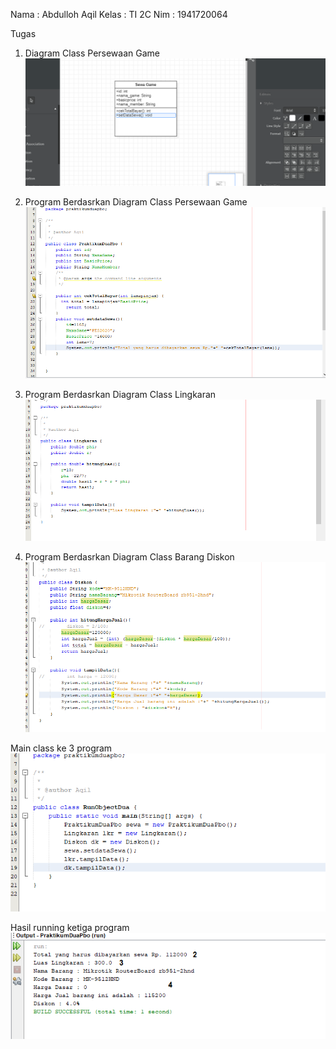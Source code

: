 Nama : Abdulloh Aqil
Kelas : TI 2C
Nim : 1941720064

Tugas

1. Diagram Class Persewaan Game
![image text]( https://github.com/aqilspc/PBO-2C-1941720064/blob/master/Pertemuan%202/images/satu.PNG)

2. Program Berdasrkan Diagram Class Persewaan Game
![image text]( https://github.com/aqilspc/PBO-2C-1941720064/blob/master/Pertemuan%202/images/dua.PNG)

3. Program Berdasrkan Diagram Class Lingkaran
![image text]( https://github.com/aqilspc/PBO-2C-1941720064/blob/master/Pertemuan%202/images/tiga.PNG)

4. Program Berdasrkan Diagram Class Barang Diskon
![image text]( https://github.com/aqilspc/PBO-2C-1941720064/blob/master/Pertemuan%202/images/empat.PNG)

Main class ke 3 program
![image text]( https://github.com/aqilspc/PBO-2C-1941720064/blob/master/Pertemuan%202/images/lima.PNG)

Hasil running ketiga program
![image text]( https://github.com/aqilspc/PBO-2C-1941720064/blob/master/Pertemuan%202/images/hasil.PNG)


